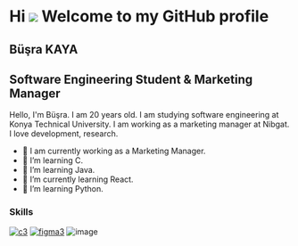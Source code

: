 # Hi ![](https://user-images.githubusercontent.com/18350557/176309783-0785949b-9127-417c-8b55-ab5a4333674e.gif)  Welcome to my GitHub profile
## Büşra KAYA
## Software Engineering Student & Marketing Manager
 Hello, I'm Büşra. I am 20 years old. I am studying software engineering at Konya Technical University. 
 I am working as a marketing manager at Nibgat. I love development, research.
- 🔭 I am currently working as a Marketing Manager.
- 🌱 I’m learning  C.
- 🌱 I’m learning  Java.
- 🌱 I’m currently learning React.
- 🌱 I’m learning Python.

### Skills
[![c3](https://user-images.githubusercontent.com/96542141/223508444-9738dca6-3c2d-425d-8dc9-d0cde69d24ce.png)](https://tr.wikipedia.org/wiki/C_(programlama_dili))
[![figma3](https://user-images.githubusercontent.com/96542141/223508735-f5e5550f-3655-41e3-a837-b5ac01c2c88c.png)](https://www.figma.com/)
![image](https://github.com/busra-kayaa/busra-kayaa/assets/123842732/a1e22c1a-753e-43fd-92b9-a1427c8390e9)

